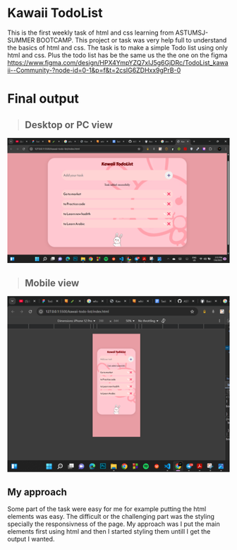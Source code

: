 # Kawaii TodoList
This is the first weekly task of html and css learning from ASTUMSJ-SUMMER BOOTCAMP. This project or task was very help full to understand the basics of html and css. 
The task is to make a simple Todo list using only html and css. Plus the todo list has be the same us the the one on the figma https://www.figma.com/design/HPX4YmpYZQ7xIJ5g6GjDRc/TodoList_kawaii--Community-?node-id=0-1&p=f&t=2csIG6ZDHxx9gPrB-0 

# Final output

> ## Desktop or PC view

<img src="./assets/desktop view.png" alt="Desktop view" width="800"/>

> ## Mobile view

<img src="./assets/mobile view.png" alt="Desktop view" width="800"/>

## My approach
Some part of the task were easy for me for example putting the html elements was easy. The difficult or the challenging part was the styling specially the responsivness of the page.
My approach was I put the main elements first using html and then I started styling them untill I get the output I wanted.  
